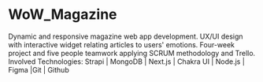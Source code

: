 # WoW_Magazine

Dynamic and responsive magazine web app development. UX/UI design with interactive widget relating articles to
users' emotions. Four-week project and five people teamwork applying SCRUM methodology and Trello.
Involved Technologies: Strapi | MongoDB | Next.js | Chakra UI | Node.js | Figma |Git | Github